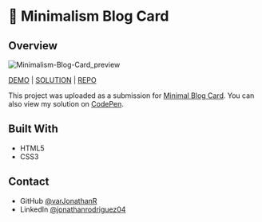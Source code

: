 # 🌵 Minimalism Blog Card

## Overview

![Minimalism-Blog-Card_preview]()

[DEMO](https://mini-blog-card-varjonathanr.netlify.app/) | [SOLUTION]() | [REPO](https://github.com/varJonathanR/mini-blog-card)

This project was uploaded as a submission for [Minimal Blog Card](https://devchallenges.io/challenge/27). You can also view my solution on [CodePen](https://codepen.io/varJonathanR/pen/rNoEEJg).

## Built With

- HTML5
- CSS3

## Contact

- GitHub [@varJonathanR](https://github.com/varJonathanR)
- LinkedIn [@jonathanrodriguez04](https://www.linkedin.com/in/jonathanrodriguez04)